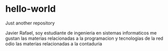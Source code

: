 # hello-world
Just another repository


Javier Rafael, soy estudiante de ingenieria en sistemas informaticos
me gustan las materias relacionadas a la programacion y tecnologias de la red
odio las materias relacionadas a la contaduria
